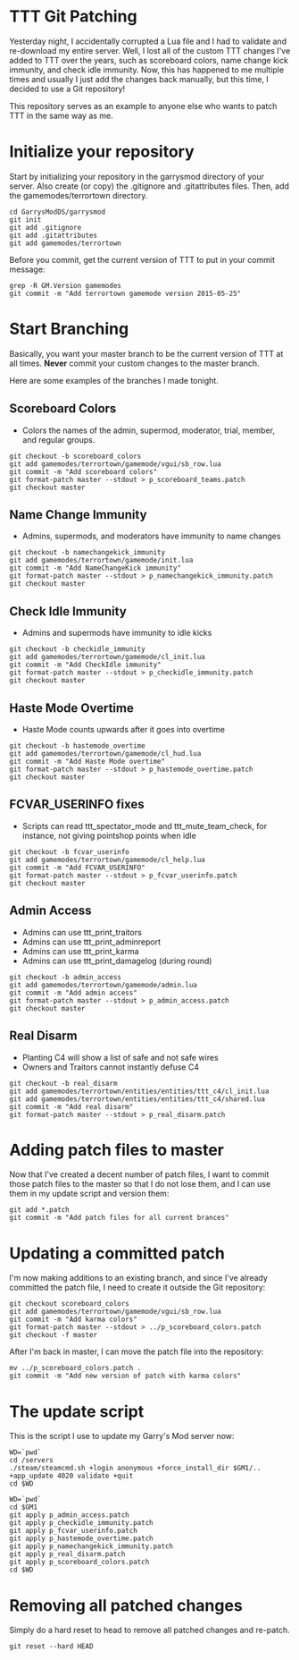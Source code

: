 # TTT Git Patching
Yesterday night, I accidentally corrupted a Lua file and I had to validate and re-download my entire server. Well, I lost all of the custom TTT changes I've added to TTT over the years, such as scoreboard colors, name change kick immunity, and check idle immunity. Now, this has happened to me multiple times and usually I just add the changes back manually, but this time, I decided to use a Git repository!

This repository serves as an example to anyone else who wants to patch TTT in the same way as me.

# Initialize your repository
Start by initializing your repository in the garrysmod directory of your server. Also create (or copy) the .gitignore and .gitattributes files. Then, add the gamemodes/terrortown directory.

```
cd GarrysModDS/garrysmod
git init
git add .gitignore
git add .gitattributes
git add gamemodes/terrortown
```

Before you commit, get the current version of TTT to put in your commit message:

```
grep -R GM.Version gamemodes
git commit -m "Add terrortown gamemode version 2015-05-25"
```

# Start Branching
Basically, you want your master branch to be the current version of TTT at all times. **Never** commit your custom changes to the master branch.

Here are some examples of the branches I made tonight.

## Scoreboard Colors
- Colors the names of the admin, supermod, moderator, trial, member, and regular groups.

```
git checkout -b scoreboard_colors
git add gamemodes/terrortown/gamemode/vgui/sb_row.lua
git commit -m "Add scoreboard colors"
git format-patch master --stdout > p_scoreboard_teams.patch
git checkout master
```

## Name Change Immunity
- Admins, supermods, and moderators have immunity to name changes

```
git checkout -b namechangekick_immunity
git add gamemodes/terrortown/gamemode/init.lua
git commit -m "Add NameChangeKick immunity"
git format-patch master --stdout > p_namechangekick_immunity.patch
git checkout master
```

## Check Idle Immunity
- Admins and supermods have immunity to idle kicks

```
git checkout -b checkidle_immunity
git add gamemodes/terrortown/gamemode/cl_init.lua
git commit -m "Add CheckIdle immunity"
git format-patch master --stdout > p_checkidle_immunity.patch
git checkout master
```

## Haste Mode Overtime
- Haste Mode counts upwards after it goes into overtime

```
git checkout -b hastemode_overtime
git add gamemodes/terrortown/gamemode/cl_hud.lua
git commit -m "Add Haste Mode overtime"
git format-patch master --stdout > p_hastemode_overtime.patch
git checkout master
```

## FCVAR_USERINFO fixes
- Scripts can read ttt_spectator_mode and ttt_mute_team_check, for instance, not giving pointshop points when idle

```
git checkout -b fcvar_userinfo
git add gamemodes/terrortown/gamemode/cl_help.lua
git commit -m "Add FCVAR_USERINFO"
git format-patch master --stdout > p_fcvar_userinfo.patch
git checkout master
```

## Admin Access
- Admins can use ttt_print_traitors
- Admins can use ttt_print_adminreport
- Admins can use ttt_print_karma
- Admins can use ttt_print_damagelog (during round)

```
git checkout -b admin_access
git add gamemodes/terrortown/gamemode/admin.lua
git commit -m "Add admin access"
git format-patch master --stdout > p_admin_access.patch
git checkout master
```

## Real Disarm
- Planting C4 will show a list of safe and not safe wires
- Owners and Traitors cannot instantly defuse C4

```
git checkout -b real_disarm
git add gamemodes/terrortown/entities/entities/ttt_c4/cl_init.lua
git add gamemodes/terrortown/entities/entities/ttt_c4/shared.lua
git commit -m "Add real disarm"
git format-patch master --stdout > p_real_disarm.patch
```

# Adding patch files to master
Now that I've created a decent number of patch files, I want to commit those patch files to the master so that I do not lose them, and I can use them in my update script and version them:

```
git add *.patch
git commit -m "Add patch files for all current brances"
```

# Updating a committed patch
I'm now making additions to an existing branch, and since I've already committed the patch file, I need to create it outside the Git repository:

```
git checkout scoreboard_colors
git add gamemodes/terrortown/gamemode/vgui/sb_row.lua
git commit -m "Add karma colors"
git format-patch master --stdout > ../p_scoreboard_colors.patch
git checkout -f master
```

After I'm back in master, I can move the patch file into the repository:

```
mv ../p_scoreboard_colors.patch .
git commit -m "Add new version of patch with karma colors"
```

# The update script
This is the script I use to update my Garry's Mod server now:

```
WD=`pwd`
cd /servers
./steam/steamcmd.sh +login anonymous +force_install_dir $GM1/.. +app_update 4020 validate +quit
cd $WD

WD=`pwd`
cd $GM1
git apply p_admin_access.patch
git apply p_checkidle_immunity.patch
git apply p_fcvar_userinfo.patch
git apply p_hastemode_overtime.patch
git apply p_namechangekick_immunity.patch
git apply p_real_disarm.patch
git apply p_scoreboard_colors.patch
cd $WD
```

# Removing all patched changes
Simply do a hard reset to head to remove all patched changes and re-patch.

`git reset --hard HEAD`
